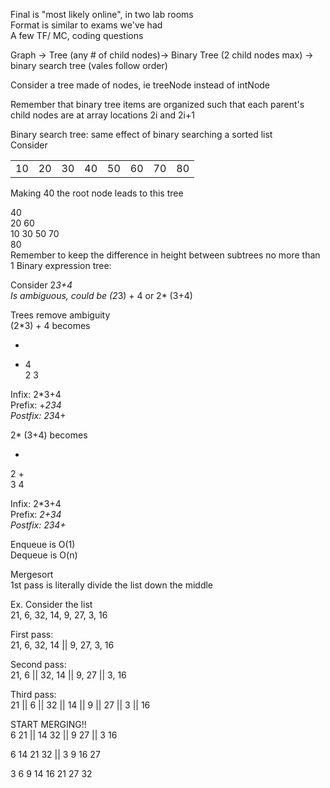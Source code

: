 Final is "most likely online", in two lab rooms  
Format is similar to exams we've had  
A few TF/ MC, coding questions
 
Graph -> Tree (any # of child nodes)-> Binary Tree (2 child nodes max) -> binary search tree (vales follow order)
 
Consider a tree made of nodes, ie treeNode instead of intNode
 
Remember that binary tree items are organized such that each parent's child nodes are at array locations 2i and 2i+1
 
Binary search tree: same effect of binary searching a sorted list  
Consider

|   |   |   |   |   |   |   |   |
|---|---|---|---|---|---|---|---|
|10|20|30|40|50|60|70|80|
 
Making 40 the root node leads to this tree
 
40  
20 60  
10 30 50 70  
80  
Remember to keep the difference in height between subtrees no more than 1   Binary expression tree:
 
Consider 2*3+4  
Is ambiguous, could be (2*3) + 4 or 2* (3+4)
 
Trees remove ambiguity  
(2*3) + 4 becomes
 
+  
* 4  
2 3
 
Infix: 2*3+4  
Prefix: +*234  
Postfix: 23*4+
   

2* (3+4) becomes
 
*  
2 +  
3 4
 
Infix: 2*3+4  
Prefix: *2+34  
Postfix: 234+*
   

Enqueue is O(1)  
Dequeue is O(n)
 
Mergesort  
1st pass is literally divide the list down the middle
 
Ex. Consider the list  
21, 6, 32, 14, 9, 27, 3, 16
 
First pass:  
21, 6, 32, 14 || 9, 27, 3, 16
 
Second pass:  
21, 6 || 32, 14 || 9, 27 || 3, 16
 
Third pass:  
21 || 6 || 32 || 14 || 9 || 27 || 3 || 16
 
START MERGING!!  
6 21 || 14 32 || 9 27 || 3 16
 
6 14 21 32 || 3 9 16 27
 
3 6 9 14 16 21 27 32